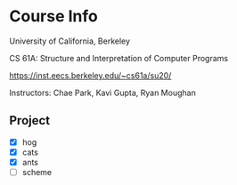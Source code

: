 # Course Info
University of California, Berkeley

CS 61A: Structure and Interpretation of Computer Programs

https://inst.eecs.berkeley.edu/~cs61a/su20/

Instructors: Chae Park, Kavi Gupta, Ryan Moughan

## Project 

- [x] hog
- [x] cats
- [x] ants
- [ ] scheme